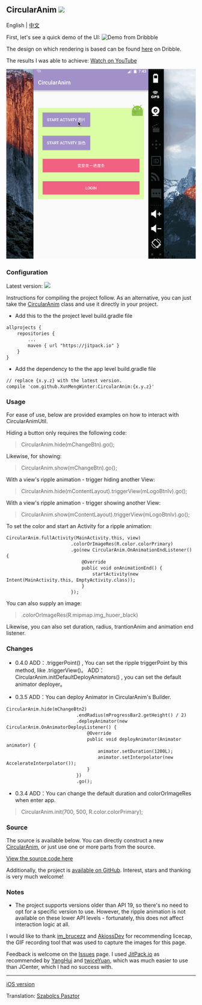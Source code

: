 ## CircularAnim [![](https://jitpack.io/v/XunMengWinter/CircularAnim.svg)](https://jitpack.io/#XunMengWinter/CircularAnim)

English | [中文](https://github.com/XunMengWinter/CircularAnim/blob/master/README.md)

First, let's see a quick demo of the UI:
![Demo from Dribbble](https://d13yacurqjgara.cloudfront.net/users/62319/screenshots/1945593/shot.gif)

The design on which rendering is based can be found [here](https://dribbble.com/shots/1945593-Login-Home-Screen) on Dribble.

The results I was able to achieve:
[Watch on YouTube](https://youtu.be/3u0xFX62mgU)

![CircularAnim](https://raw.githubusercontent.com/XunMengWinter/source/master/gif/CircularAnimDemo.gif)

### Configuration
Latest version: [![](https://jitpack.io/v/XunMengWinter/CircularAnim.svg)](https://jitpack.io/#XunMengWinter/CircularAnim)


Instructions for compiling the project follow. As an alternative, you can just take the [CircularAnim](https://raw.githubusercontent.com/XunMengWinter/CircularAnim/master/circularanim/src/main/java/top/wefor/circularanim/CircularAnim.java) class and use it directly in your project.


- Add this to the the project level build.gradle file

```
allprojects {
    repositories {
        ...
        maven { url "https://jitpack.io" }
    }
}
```

- Add the dependency to the the app level build.gradle file

```
// replace {x.y.z} with the latest version.
compile 'com.github.XunMengWinter:CircularAnim:{x.y.z}'
```

### Usage
For ease of use, below are provided examples on how to interact with CircularAnimUtil.

Hiding a button only requires the following code:
> CircularAnim.hide(mChangeBtn).go();

Likewise, for showing:
> CircularAnim.show(mChangeBtn).go();

With a view's ripple animation - trigger hiding another View:
> CircularAnim.hide(mContentLayout).triggerView(mLogoBtnIv).go();

With a view's ripple animation - trigger showing another View:
> CircularAnim.show(mContentLayout).triggerView(mLogoBtnIv).go();

To set the color and start an Activity for a ripple animation:
```
CircularAnim.fullActivity(MainActivity.this, view)
                        .colorOrImageRes(R.color.colorPrimary)
                        .go(new CircularAnim.OnAnimationEndListener() {
                            @Override
                            public void onAnimationEnd() {
                                startActivity(new Intent(MainActivity.this, EmptyActivity.class));
                            }
                        });
```

You can also supply an image:
> .colorOrImageRes(R.mipmap.img_huoer_black)

Likewise, you can also set duration, radius, trantionAnim and animation end listener.


### Changes
* 0.4.0
ADD：.triggerPoint() , You can set the ripple triggerPoint by this method, like .triggerView()。
ADD：CircularAnim.initDefaultDeployAnimators()  , you can set the default animator deployer。

* 0.3.5
ADD：You can deploy Animator in CircularAnim's Builder.
```
CircularAnim.hide(mChangeBtn2)
                          .endRadius(mProgressBar2.getHeight() / 2)
                          .deployAnimator(new CircularAnim.OnAnimatorDeployListener() {
                              @Override
                              public void deployAnimator(Animator animator) {
                                  animator.setDuration(1200L);
                                  animator.setInterpolator(new AccelerateInterpolator());
                              }
                          })
                          .go();
```


* 0.3.4
ADD：You can change the default duration and colorOrImageRes when enter app.
> CircularAnim.init(700, 500, R.color.colorPrimary);


### Source
The source is available below. You can directly construct a new [CircularAnim](https://raw.githubusercontent.com/XunMengWinter/CircularAnim/master/circularanim/src/main/java/top/wefor/circularanim/CircularAnim.java), or just use one or more parts from the source.

[View the source code here](https://raw.githubusercontent.com/XunMengWinter/CircularAnim/master/circularanim/src/main/java/top/wefor/circularanim/CircularAnim.java)

Additionally, the project is [available on GitHub](https://github.com/XunMengWinter/CircularAnim). Interest, stars and thanking is very much welcome!


### Notes
- The project supports versions older than API 19, so there's no need to opt for a specific version to use. However, the ripple animation is not available on these lower API levels - fortunately, this does not affect interaction logic at all.

I would like to thank 
[im_brucezz](http://www.jianshu.com/users/693105fbc9cb/timeline) and [AkiossDev](http://www.jianshu.com/users/aedb3232c9e0/timeline) for recommending licecap, the GIF recording tool that was used to capture the images for this page.

Feedback is welcome on the [Issues](https://github.com/XunMengWinter/CircularAnim/issues) page.
I used [JitPack.io](https://jitpack.io/docs/ANDROID/) as recommended by [YangHui](https://github.com/kyze8439690) and [twiceYuan](https://github.com/twiceyuan), which  was much easier to use than JCenter, which I had no success with.
 
 -------------------------------------------
 
[iOS version](https://github.com/entotsu/TKSubmitTransition)

Translation: [Szabolcs Pasztor](https://github.com/spqpad)
